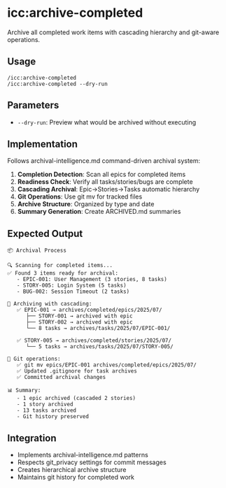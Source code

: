 # icc:archive-completed

Archive all completed work items with cascading hierarchy and git-aware operations.

## Usage
```
/icc:archive-completed
/icc:archive-completed --dry-run
```

## Parameters
- `--dry-run`: Preview what would be archived without executing

## Implementation
Follows archival-intelligence.md command-driven archival system:

1. **Completion Detection**: Scan all epics for completed items
2. **Readiness Check**: Verify all tasks/stories/bugs are complete
3. **Cascading Archival**: Epic→Stories→Tasks automatic hierarchy
4. **Git Operations**: Use git mv for tracked files
5. **Archive Structure**: Organized by type and date
6. **Summary Generation**: Create ARCHIVED.md summaries

## Expected Output
```
📦 Archival Process

🔍 Scanning for completed items...
✅ Found 3 items ready for archival:
   - EPIC-001: User Management (3 stories, 8 tasks)
   - STORY-005: Login System (5 tasks)
   - BUG-002: Session Timeout (2 tasks)

📁 Archiving with cascading:
   ✅ EPIC-001 → archives/completed/epics/2025/07/
      ├── STORY-001 → archived with epic
      ├── STORY-002 → archived with epic
      └── 8 tasks → archives/tasks/2025/07/EPIC-001/
   
   ✅ STORY-005 → archives/completed/stories/2025/07/
      └── 5 tasks → archives/tasks/2025/07/STORY-005/

🔧 Git operations:
   ✅ git mv epics/EPIC-001 archives/completed/epics/2025/07/
   ✅ Updated .gitignore for task archives
   ✅ Committed archival changes

📊 Summary:
   - 1 epic archived (cascaded 2 stories)
   - 1 story archived  
   - 13 tasks archived
   - Git history preserved
```

## Integration
- Implements archival-intelligence.md patterns
- Respects git_privacy settings for commit messages
- Creates hierarchical archive structure
- Maintains git history for completed work